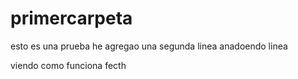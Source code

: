 # primercarpeta
esto es una prueba
he agregao una segunda linea
anadoendo linea

viendo como funciona fecth

